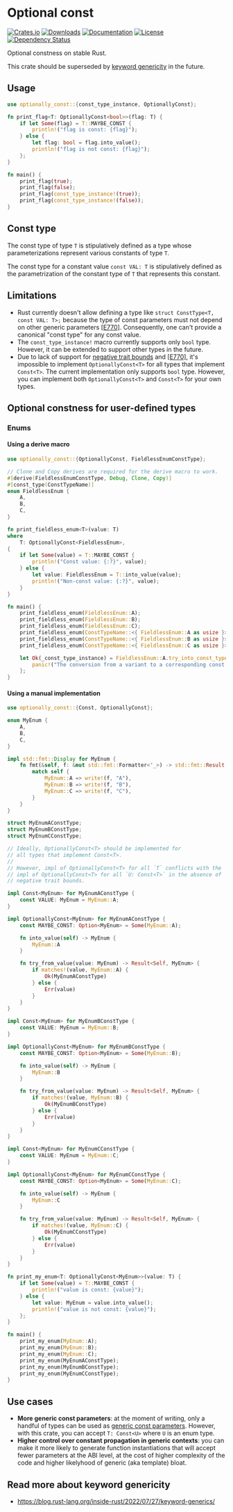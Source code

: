 # Optional const

[![Crates.io](https://img.shields.io/crates/v/optionally_const)](https://crates.io/crates/optionally_const)
[![Downloads](https://img.shields.io/crates/d/optionally_const.svg)](https://crates.io/crates/optionally_const)
[![Documentation](https://docs.rs/optionally_const/badge.svg)](https://docs.rs/optionally_const)
[![License](https://img.shields.io/crates/l/optionally_const)](https://crates.io/crates/optionally_const)
[![Dependency Status](https://deps.rs/repo/github/JohnScience/optionally_const/status.svg)](https://deps.rs/repo/github/JohnScience/optionally_const)

Optional constness on stable Rust.

This crate should be superseded by [keyword genericity](#read-more-about-keyword-genericity) in the future.

## Usage

```rust
use optionally_const::{const_type_instance, OptionallyConst};

fn print_flag<T: OptionallyConst<bool>>(flag: T) {
    if let Some(flag) = T::MAYBE_CONST {
        println!("flag is const: {flag}");
    } else {
        let flag: bool = flag.into_value();
        println!("flag is not const: {flag}");
    };
}

fn main() {
    print_flag(true);
    print_flag(false);
    print_flag(const_type_instance!(true));
    print_flag(const_type_instance!(false));
}
```

## Const type

The const type of type `T` is stipulatively defined as a type whose parameterizations represent various constants
of type `T`.

The const type for a constant value `const VAL: T` is stipulatively defined as the parametrization of the constant type of `T` that represents this constant.

## Limitations

* Rust currently doesn't allow defining a type like `struct ConstType<T, const VAL: T>;` because the type of const parameters must not depend on other generic parameters [\[E770\]]. Consequently, one can't provide a canonical "const type" for any const value.
* The `const_type_instance!` macro currently supports only `bool` type. However, it can be extended to support other types in the future.
* Due to lack of support for [negative trait bounds] and [\[E770\]], it's impossible to implement `OptionallyConst<T>` for all types that implement `Const<T>`. The current implementation only supports `bool` type. However, you can implement both `OptionallyConst<T>` and `Const<T>` for your own types.

## Optional constness for user-defined types

### Enums

#### Using a derive macro

```rust
use optionally_const::{OptionallyConst, FieldlessEnumConstType};

// Clone and Copy derives are required for the derive macro to work.
#[derive(FieldlessEnumConstType, Debug, Clone, Copy)]
#[const_type(ConstTypeName)]
enum FieldlessEnum {
    A,
    B,
    C,
}

fn print_fieldless_enum<T>(value: T)
where
    T: OptionallyConst<FieldlessEnum>,
{
    if let Some(value) = T::MAYBE_CONST {
        println!("Const value: {:?}", value);
    } else {
        let value: FieldlessEnum = T::into_value(value);
        println!("Non-const value: {:?}", value);
    }
}

fn main() {
    print_fieldless_enum(FieldlessEnum::A);
    print_fieldless_enum(FieldlessEnum::B);
    print_fieldless_enum(FieldlessEnum::C);
    print_fieldless_enum(ConstTypeName::<{ FieldlessEnum::A as usize }>);
    print_fieldless_enum(ConstTypeName::<{ FieldlessEnum::B as usize }>);
    print_fieldless_enum(ConstTypeName::<{ FieldlessEnum::C as usize }>);

    let Ok(_const_type_instance) = FieldlessEnum::A.try_into_const_type_instance::<{FieldlessEnum::A as usize}>() else {
        panic!("The conversion from a variant to a corresponding const type instance failed");
    };
}
```

#### Using a manual implementation

```rust
use optionally_const::{Const, OptionallyConst};

enum MyEnum {
    A,
    B,
    C,
}

impl std::fmt::Display for MyEnum {
    fn fmt(&self, f: &mut std::fmt::Formatter<'_>) -> std::fmt::Result {
        match self {
            MyEnum::A => write!(f, "A"),
            MyEnum::B => write!(f, "B"),
            MyEnum::C => write!(f, "C"),
        }
    }
}

struct MyEnumAConstType;
struct MyEnumBConstType;
struct MyEnumCConstType;

// Ideally, OptionallyConst<T> should be implemented for
// all types that implement Const<T>.
//
// However, impl of OptionallyConst<T> for all `T` conflicts with the
// impl of OptionallyConst<T> for all `U: Const<T>` in the absence of
// negative trait bounds.

impl Const<MyEnum> for MyEnumAConstType {
    const VALUE: MyEnum = MyEnum::A;
}

impl OptionallyConst<MyEnum> for MyEnumAConstType {
    const MAYBE_CONST: Option<MyEnum> = Some(MyEnum::A);

    fn into_value(self) -> MyEnum {
        MyEnum::A
    }

    fn try_from_value(value: MyEnum) -> Result<Self, MyEnum> {
        if matches!(value, MyEnum::A) {
            Ok(MyEnumAConstType)
        } else {
            Err(value)
        }
    }
}

impl Const<MyEnum> for MyEnumBConstType {
    const VALUE: MyEnum = MyEnum::B;
}

impl OptionallyConst<MyEnum> for MyEnumBConstType {
    const MAYBE_CONST: Option<MyEnum> = Some(MyEnum::B);

    fn into_value(self) -> MyEnum {
        MyEnum::B
    }

    fn try_from_value(value: MyEnum) -> Result<Self, MyEnum> {
        if matches!(value, MyEnum::B) {
            Ok(MyEnumBConstType)
        } else {
            Err(value)
        }
    }
}

impl Const<MyEnum> for MyEnumCConstType {
    const VALUE: MyEnum = MyEnum::C;
}

impl OptionallyConst<MyEnum> for MyEnumCConstType {
    const MAYBE_CONST: Option<MyEnum> = Some(MyEnum::C);

    fn into_value(self) -> MyEnum {
        MyEnum::C
    }

    fn try_from_value(value: MyEnum) -> Result<Self, MyEnum> {
        if matches!(value, MyEnum::C) {
            Ok(MyEnumCConstType)
        } else {
            Err(value)
        }
    }
}

fn print_my_enum<T: OptionallyConst<MyEnum>>(value: T) {
    if let Some(value) = T::MAYBE_CONST {
        println!("value is const: {value}");
    } else {
        let value: MyEnum = value.into_value();
        println!("value is not const: {value}");
    };
}

fn main() {
    print_my_enum(MyEnum::A);
    print_my_enum(MyEnum::B);
    print_my_enum(MyEnum::C);
    print_my_enum(MyEnumAConstType);
    print_my_enum(MyEnumBConstType);
    print_my_enum(MyEnumCConstType);
}
```

## Use cases

* **More generic const parameters**: at the moment of writing, only a handful of types can be used as [generic const parameters]. However, with this crate, you can accept `T: Const<U>` where `U` is an enum type.
* **Higher control over constant propagation in generic contexts**: you can make it more likely to generate function instantiations that will accept fewer parameters at the ABI level, at the cost of higher complexity of the code and higher likelyhood of generic (aka template) bloat.

## Read more about keyword genericity

* <https://blog.rust-lang.org/inside-rust/2022/07/27/keyword-generics/>

[\[E770\]]: https://doc.rust-lang.org/stable/error_codes/E0770.html
[negative trait bounds]: https://doc.rust-lang.org/beta/unstable-book/language-features/negative-bounds.html
[generic const parameters]: https://doc.rust-lang.org/reference/items/generics.html#const-generics

